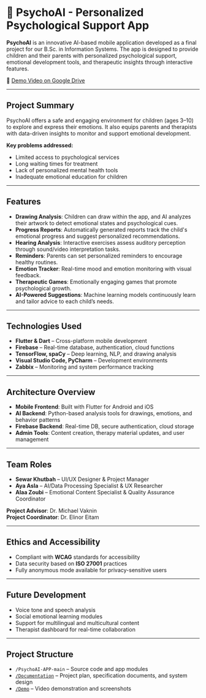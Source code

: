 # 🧠 PsychoAI - Personalized Psychological Support App

**PsychoAI** is an innovative AI-based mobile application developed as a final project for our B.Sc. in Information Systems. The app is designed to provide children and their parents with personalized psychological support, emotional development tools, and therapeutic insights through interactive features.

🎥 [Demo Video on Google Drive](https://drive.google.com/file/d/16D-qHjQoLabXj_V4NGg7t0lggCPrRrDx/view?usp=drive_link)

---

## Project Summary

PsychoAI offers a safe and engaging environment for children (ages 3–10) to explore and express their emotions. It also equips parents and therapists with data-driven insights to monitor and support emotional development.

**Key problems addressed:**
- Limited access to psychological services
- Long waiting times for treatment
- Lack of personalized mental health tools
- Inadequate emotional education for children

---

## Features

- **Drawing Analysis**: Children can draw within the app, and AI analyzes their artwork to detect emotional states and psychological cues.
- **Progress Reports**: Automatically generated reports track the child's emotional progress and suggest personalized recommendations.
- **Hearing Analysis**: Interactive exercises assess auditory perception through sound/video interpretation tasks.
- **Reminders**: Parents can set personalized reminders to encourage healthy routines.
- **Emotion Tracker**: Real-time mood and emotion monitoring with visual feedback.
- **Therapeutic Games**: Emotionally engaging games that promote psychological growth.
- **AI-Powered Suggestions**: Machine learning models continuously learn and tailor advice to each child’s needs.

---

## Technologies Used

- **Flutter & Dart** – Cross-platform mobile development
- **Firebase** – Real-time database, authentication, cloud functions
- **TensorFlow, spaCy** – Deep learning, NLP, and drawing analysis
- **Visual Studio Code, PyCharm** – Development environments
- **Zabbix** – Monitoring and system performance tracking

---

## Architecture Overview

- **Mobile Frontend**: Built with Flutter for Android and iOS
- **AI Backend**: Python-based analysis tools for drawings, emotions, and behavior patterns
- **Firebase Backend**: Real-time DB, secure authentication, cloud storage
- **Admin Tools**: Content creation, therapy material updates, and user management

---

## Team Roles

- **Sewar Khutbah** – UI/UX Designer & Project Manager  
- **Aya Asla** – AI/Data Processing Specialist & UX Researcher  
- **Alaa Zoubi** – Emotional Content Specialist & Quality Assurance Coordinator 

**Project Advisor**: Dr. Michael Vaknin  
**Project Coordinator**: Dr. Elinor Eitam

---

## Ethics and Accessibility

- Compliant with **WCAG** standards for accessibility  
- Data security based on **ISO 27001** practices  
- Fully anonymous mode available for privacy-sensitive users

---

## Future Development

- Voice tone and speech analysis  
- Social emotional learning modules  
- Support for multilingual and multicultural content  
- Therapist dashboard for real-time collaboration

---

## Project Structure

- `/PsychoAI-APP-main` – Source code and app modules  
- [`/Documentation`](https://docs.google.com/document/d/1tjVSkwY1cfUv6r8kExwpQ7O87tJuAAsufTb1jLa-n_A/edit?usp=drive_link) – Project plan, specification documents, and system design  
- [`/Demo`](https://drive.google.com/file/d/16D-qHjQoLabXj_V4NGg7t0lggCPrRrDx/view?usp=drive_link) – Video demonstration and screenshots


 
